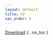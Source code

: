 ```yaml
---
layout: default
title: CV
nav_order: 5
---
```


<a href="{{
 '/assets/others/CV.pdf' | prepend: site.baseurl }}">Download</a>
{: .no_toc }

<div class="container">
	<div class="row">
		<div class="col">
<object data="{{
 '/assets/others/CV.pdf' | prepend: site.baseurl }}" width="900" height="1000" type='application/pdf'/>
</object>
</div>
</div>
</div>